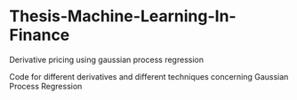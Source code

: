 # Thesis-Machine-Learning-In-Finance
Derivative pricing using gaussian process regression 

Code for different derivatives and different techniques concerning Gaussian Process Regression
